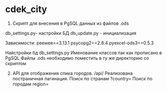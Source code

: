 # cdek_city
1. Скрипт для внесения в PgSQL данных из файлов .ods

db_settings.py- настройки БД
db_update.py - инициализация

Зависимости: 
peewee==3.13.1
psycopg2==2.8.4
pyexcel-ods3==0.5.3

Найстройки бд db_settings.py
Именование классов так как прописано в PgSQL
Файлы .ods необходимо поместить в ту же директорию со скриптом

2. API для отображения спика городов. /api/
Реализована постраничная пагинация.
Поиск по странам  ?country=
Поиск по городам  region=
